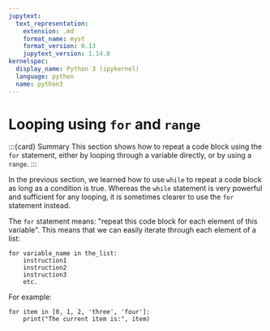 ```yaml
---
jupytext:
  text_representation:
    extension: .md
    format_name: myst
    format_version: 0.13
    jupytext_version: 1.14.0
kernelspec:
  display_name: Python 3 (ipykernel)
  language: python
  name: python3
---
```


# Looping using `for` and `range`

:::{card} Summary
This section shows how to repeat a code block using the `for` statement, either by looping through a variable directly, or by using a `range`.
:::

In the previous section, we learned how to use `while` to repeat a code block as long as a condition is true. Whereas the `while` statement is very powerful and sufficient for any looping, it is sometimes clearer to use the `for` statement instead.

The `for` statement means: "repeat this code block for each element of this variable". This means that we can easily iterate through each element of a list:

```
for variable_name in the_list:
    instruction1
    instruction2
    instruction3
    etc.
```

For example:

```{code-cell}
for item in [0, 1, 2, 'three', 'four']:
    print("The current item is:", item)
```
